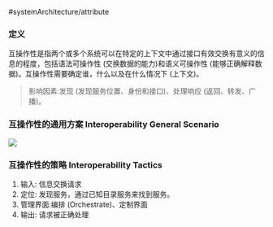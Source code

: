 #systemArchitecture/attribute 

### 定义
互操作性是指两个或多个系统可以在特定的上下文中通过接口有效交换有意义的信息的程度，包括语法可操作性 (交换数据的能力)和语义可操作性 (能够正确解释数据)。互操作性需要确定谁，什么以及在什么情况下 (上下文)。
>影响因素:发现 (发现服务位置、身份和接口)、处理响应 (返回、转发、广播)。

### 互操作性的通用方案 Interoperability General Scenario
![](https://spricoder.oss-cn-shanghai.aliyuncs.com/2021-Software-System-Design/img/lec13/16.png)

### 互操作性的策略 Interoperability Tactics
1. 输入: 信息交换请求
2. 定位: 发现服务，通过已知目录服务来找到服务。
3. 管理界面:编排 (Orchestrate)、定制界面
4. 输出: 请求被正确处理